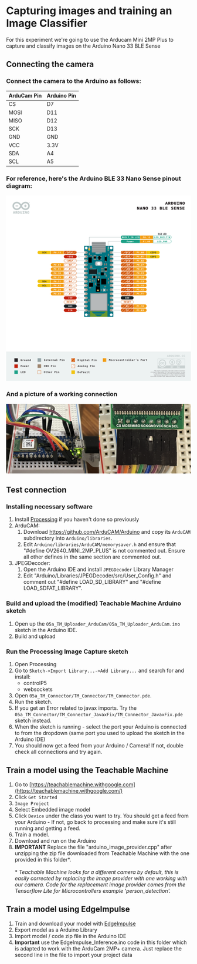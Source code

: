 # Capturing images and training an Image Classifier
For this experiment we're going to use the Arducam Mini 2MP Plus to capture and classify images on the Arduino Nano 33 BLE Sense

## Connecting the camera
### Connect the camera to the Arduino as follows:

| ArduCam Pin | Arduino Pin |
|------------|-------------|
| CS         | D7          |
| MOSI       | D11         |
| MISO       | D12         |
| SCK        | D13         |
| GND        | GND         |
| VCC        | 3.3V        |
| SDA        | A4          |
| SCL        | A5          |

### For reference, here's the Arduino BLE 33 Nano Sense pinout diagram:
![Pinout](images/ble33nanosense_pinout.png?raw=true "Pinout")

### And a picture of a working connection
![Connected](images/connected.png?raw=true "Connected")


## Test connection

### Installing necessary software
1. Install [Processing](https://processing.org/download) if you haven't done so previously
1. ArduCAM:
    1. Download https://github.com/ArduCAM/Arduino and copy its `ArduCAM`
    subdirectory into `Arduino/libraries`.
    1. Edit `Arduino/libraries/ArduCAM/memorysaver.h` and ensure that
    "#define OV2640_MINI_2MP_PLUS" is not commented out. Ensure all other
    defines in the same section are commented out.
1. JPEGDecoder:
    1. Open the Arduino IDE and install `JPEGDecoder` Library Manager
    1. Edit "Arduino/Libraries/JPEGDecoder/src/User_Config.h" and comment out
     "#define LOAD_SD_LIBRARY" and "#define LOAD_SDFAT_LIBRARY".

### Build and upload the (modified) Teachable Machine Arduino sketch
1. Open up the `05a_TM_Uploader_ArduCam/05a_TM_Uploader_ArduCam.ino` sketch in the Arduino IDE.
1. Build and upload

### Run the Processing Image Capture sketch
1. Open Processing
1. Go to `Sketch->Import Library...->Add Library...` and search for and install: 
    * controlP5
    * websockets
1. Open `05a_TM_Connector/TM_Connector/TM_Connector.pde`.
1. Run the sketch.
1. If you get an Error related to javax imports. Try the `05a_TM_Connector/TM_Connector_JavaxFix/TM_Connector_JavaxFix.pde` sketch instead.
1. When the sketch is running - select the port your Arduino is connected to from the dropdown (same port you used to upload the sketch in the Arduino IDE)
1. You should now get a feed from your Arduino / Camera! If not, double check all connections and try again.

## Train a model using the Teachable Machine
1. Go to [https://teachablemachine.withgoogle.com](https://teachablemachine.withgoogle.com/) 
1. Click `Get Started`
1. `Image Project`
1. Select Embedded image model
1. Click `Device` under the class you want to try. You should get a feed from your Arduino - If not, go back to processing and make sure it's still running and getting a feed.
1. Train a model.
1. Download and run on the Arduino
1. **IMPORTANT** Replace the file "arduino_image_provider.cpp" after unzipping the zip file downloaded from Teachable Machine with the one provided in this folder\*.<br/><br/>\* *Teachable Machine looks for a different camera by default, this is easily corrected by replacing the image provider with one working with our camera. Code for the replacement image provider comes from the Tensorflow Lite for Microcontrollers example 'person_detection'.*


## Train a model using EdgeImpulse
1. Train and download your model with [EdgeImpulse](https://www.edgeimpulse.com/) 
1. Export model as a Arduino Library
1. Import model / code zip file in the Arduino IDE
1. **Important** use the EdgeImpulse_Inference.ino code in this folder which is adapted to work with the ArduCam 2MP+ camera. Just replace the second line in the file to import your project data
